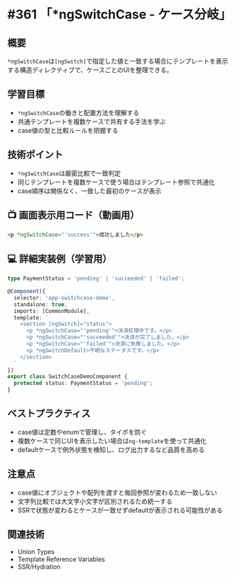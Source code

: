 # #361 「*ngSwitchCase - ケース分岐」

## 概要
`*ngSwitchCase`は`[ngSwitch]`で指定した値と一致する場合にテンプレートを表示する構造ディレクティブで、ケースごとのUIを整理できる。

## 学習目標
- `*ngSwitchCase`の働きと配置方法を理解する
- 共通テンプレートを複数ケースで共有する手法を学ぶ
- case値の型と比較ルールを把握する

## 技術ポイント
- `*ngSwitchCase`は厳密比較で一致判定
- 同じテンプレートを複数ケースで使う場合はテンプレート参照で共通化
- case順序は関係なく、一致した最初のケースが表示

## 📺 画面表示用コード（動画用）
```html
<p *ngSwitchCase="'success'">成功しました</p>
```

## 💻 詳細実装例（学習用）
```typescript
type PaymentStatus = 'pending' | 'succeeded' | 'failed';

@Component({
  selector: 'app-switchcase-demo',
  standalone: true,
  imports: [CommonModule],
  template: `
    <section [ngSwitch]="status">
      <p *ngSwitchCase="'pending'">決済処理中です。</p>
      <p *ngSwitchCase="'succeeded'">決済が完了しました。</p>
      <p *ngSwitchCase="'failed'">決済に失敗しました。</p>
      <p *ngSwitchDefault>不明なステータスです。</p>
    </section>
  `
})
export class SwitchCaseDemoComponent {
  protected status: PaymentStatus = 'pending';
}
```

## ベストプラクティス
- case値は定数やenumで管理し、タイポを防ぐ
- 複数ケースで同じUIを表示したい場合は`ng-template`を使って共通化
- defaultケースで例外状態を検知し、ログ出力するなど品質を高める

## 注意点
- case値にオブジェクトや配列を渡すと毎回参照が変わるため一致しない
- 文字列比較では大文字小文字が区別されるため統一する
- SSRで状態が変わるとケースが一致せずdefaultが表示される可能性がある

## 関連技術
- Union Types
- Template Reference Variables
- SSR/Hydration
